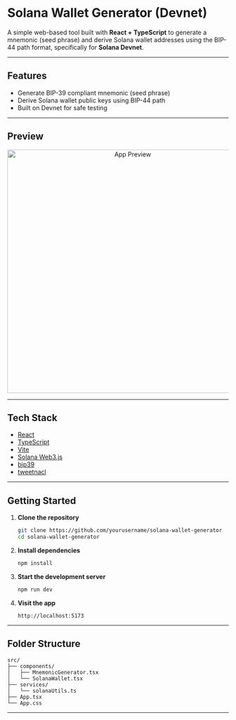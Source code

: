 # Solana Wallet Generator (Devnet)

A simple web-based tool built with **React + TypeScript** to generate a mnemonic (seed phrase) and derive Solana wallet addresses using the BIP-44 path format, specifically for **Solana Devnet**.

---

## Features

- Generate BIP-39 compliant mnemonic (seed phrase)
- Derive Solana wallet public keys using BIP-44 path
- Built on Devnet for safe testing

---

## Preview

<p align="center">
  <img width="555" alt="App Preview" src="https://github.com/user-attachments/assets/e562c285-225e-4392-9d13-275785803690" />
</p>

---

## Tech Stack

- [React](https://reactjs.org/)
- [TypeScript](https://www.typescriptlang.org/)
- [Vite](https://vitejs.dev/)
- [Solana Web3.js](https://solana-labs.github.io/solana-web3.js/)
- [bip39](https://github.com/bitcoinjs/bip39)
- [tweetnacl](https://github.com/dchest/tweetnacl-js)

---

## Getting Started

1. **Clone the repository**

   ```bash
   git clone https://github.com/yourusername/solana-wallet-generator
   cd solana-wallet-generator
   ```

2. **Install dependencies**

   ```bash
   npm install
   ```

3. **Start the development server**

   ```bash
   npm run dev
   ```

4. **Visit the app**

   ```
   http://localhost:5173
   ```

---

## Folder Structure

```
src/
├── components/
│   ├── MnemonicGenerator.tsx
│   └── SolanaWallet.tsx
├── services/
│   └── solanaUtils.ts
├── App.tsx
└── App.css
```

---

